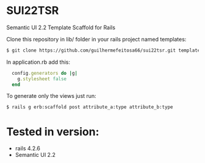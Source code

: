 # SUI22TSR
Semantic UI 2.2 Template Scaffold for Rails

Clone this repository in lib/ folder in your rails project named templates:

```sh
$ git clone https://github.com/guilhermefeitosa66/sui22tsr.git templates
```

In application.rb add this:

```rb
  config.generators do |g|
    g.stylesheet false
  end
```

To generate only the views just run:

```sh
$ rails g erb:scaffold post attribute_a:type attribute_b:type
```

# Tested in version:
* rails 4.2.6
* Semantic UI 2.2
